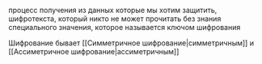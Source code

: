 процесс получения из данных которые мы хотим защитить, шифротекста, который никто не может прочитать без знания специального значения, которое называется ключом шифрования

Шифрование бывает [[Симметричное шифрование|симметричным]] и [[Ассиметричное шифрование|ассиметричным]]